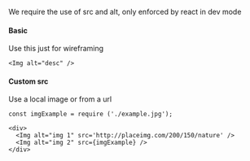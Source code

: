 We require the use of src and alt, only enforced by react in dev mode

#### Basic
Use this just for wireframing
```
<Img alt="desc" />
```

#### Custom src
Use a local image or from a url
```
const imgExample = require ('./example.jpg');

<div>
  <Img alt="img 1" src='http://placeimg.com/200/150/nature' />
  <Img alt="img 2" src={imgExample} />
</div>
```
